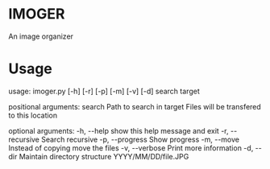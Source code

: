 # IMOGER
An image organizer

# Usage
usage: imoger.py [-h] [-r] [-p] [-m] [-v] [-d] search target

positional arguments:
search           Path to search in
target           Files will be transfered to this location

optional arguments:
-h, --help       show this help message and exit
-r, --recursive  Search recursive
-p, --progress   Show progress
-m, --move       Instead of copying move the files
-v, --verbose    Print more information
-d, --dir        Maintain directory structure YYYY/MM/DD/file.JPG